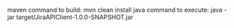maven command to build: mvn clean install
java command to execute: java -jar target/JiraAPIClient-1.0.0-SNAPSHOT.jar 
